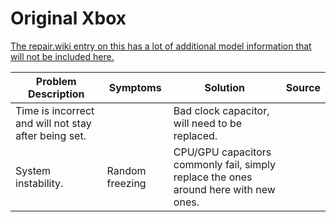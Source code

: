 # Original Xbox

[The repair.wiki entry on this has a lot of additional model information that will not be included here.](https://old.repair.wiki/w/Xbox)

| Problem Description                                  | Symptoms        | Solution                                                                             | Source |
| ---------------------------------------------------- | --------------- | ------------------------------------------------------------------------------------ | ------ |
| Time is incorrect and will not stay after being set. |                 | Bad clock capacitor, will need to be replaced.                                       |        |
| System instability.                                  | Random freezing | CPU/GPU capacitors commonly fail, simply replace the ones around here with new ones. |        |
